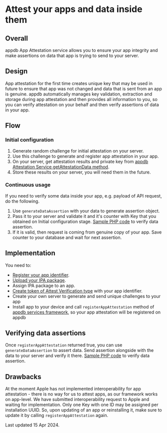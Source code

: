 # Attest your apps and data inside them

## Overall

appdb App Attestation service allows you to ensure your app integrity and make assertions on data that app is trying to send to your server.

## Design

App attestation for the first time creates unique key that may be used in future to ensure that app was not changed and data that is sent from an app is genuine.
appdb automatically manages key validation, extraction and storage during app attestation and then provides all information to you, so you can verify attestation on your behalf and then verify assertions of data in your app.

## Flow

### Initial configuration

1) Generate random challenge for initial attestation on your server.
2) Use this challenge to generate and register app attestation in your app.
3) On your server, get attestation results and private key from [appdb Attestation Service getAttestationData method](https://attestrelay.dbservices.to/v1.0/spec/).
4) Store these results on your server, you will need them in the future.

### Continuous usage

If you need to verify some data inside your app, e.g. payload of API request, do the following.

1) Use ```generateDataAssertion``` with your data to generate assertion object.
2) Pass it to your server and validate it and it's counter with Key that you obtained on Initial configuration stage. [Sample PHP code](#) to verify data assertion.
3) If it is valid, then request is coming from genuine copy of your app. Save counter to your database and wait for next assertion.


## Implementation

You need to:

- [Register your app identifier](https://publisher.appdb.to/apps/identifiers).
- [Upload your IPA package](https://publisher.appdb.to/apps/binary-packages).
- Assign IPA package to an app.
- [Create token of Attest Verification type](https://publisher.appdb.to/developer/tokens) with your app identifier.
- Create your own server to generate and send unique challenges to your app
- Install app to your device and call ```registerAppAttestation``` method of [appdb services framework](#), so your app attestation will be registered on appdb

## Verifying data assertions

Once ```registerAppAttestation``` returned true, you can use ```generateDataAssertion``` to assert data. Send assertion alongside with the data to your server and verify it there.
[Sample PHP code](#) to verify data assertion.

## Drawbacks

At the moment Apple has not implemented interoperability for app attestation - there is no way for us to attest apps, as our framework works on app-level.
We have submitted interoperability request to Apple and waiting for implementation.
Only one Key with one ID may be assigned per installation UUID. So, upon updating of an app or reinstalling it, make sure to update it by calling ```registerAppAttestation``` again.


Last updated 15 Apr 2024.
